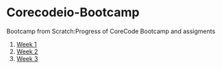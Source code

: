 # Corecodeio-Bootcamp
Bootcamp from Scratch:Progress of CoreCode Bootcamp and assigments

1. [Week 1](/week1/README.md) 
2. [Week 2](/week2/README.md) 
3. [Week 3](/week3/README.md) 
